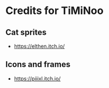 # Credits for TiMiNoo

## Cat sprites
- https://elthen.itch.io/

## Icons and frames
- https://piiixl.itch.io/
